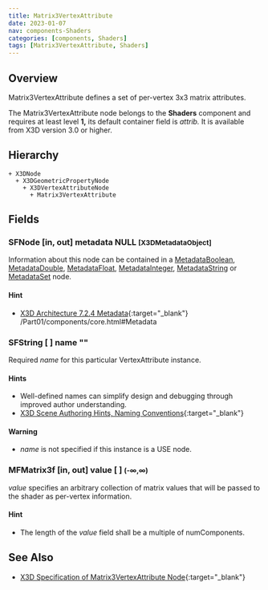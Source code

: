 ```yaml
---
title: Matrix3VertexAttribute
date: 2023-01-07
nav: components-Shaders
categories: [components, Shaders]
tags: [Matrix3VertexAttribute, Shaders]
---
```

<style>
.post h3 {
  word-spacing: 0.2em;
}
</style>

## Overview

Matrix3VertexAttribute defines a set of per-vertex 3x3 matrix attributes.

The Matrix3VertexAttribute node belongs to the **Shaders** component and requires at least level **1,** its default container field is *attrib.* It is available from X3D version 3.0 or higher.

## Hierarchy

```
+ X3DNode
  + X3DGeometricPropertyNode
    + X3DVertexAttributeNode
      + Matrix3VertexAttribute
```

## Fields

### SFNode [in, out] **metadata** NULL <small>[X3DMetadataObject]</small>

Information about this node can be contained in a [MetadataBoolean](/x_ite/components/core/metadataboolean/), [MetadataDouble](/x_ite/components/core/metadatadouble/), [MetadataFloat](/x_ite/components/core/metadatafloat/), [MetadataInteger](/x_ite/components/core/metadatainteger/), [MetadataString](/x_ite/components/core/metadatastring/) or [MetadataSet](/x_ite/components/core/metadataset/) node.

#### Hint

- [X3D Architecture 7.2.4 Metadata](https://www.web3d.org/specifications/X3Dv4/ISO-IEC19775-1v4-IS){:target="_blank"} /Part01/components/core.html#Metadata

### SFString [ ] **name** ""

Required *name* for this particular VertexAttribute instance.

#### Hints

- Well-defined names can simplify design and debugging through improved author understanding.
- [X3D Scene Authoring Hints, Naming Conventions](https://www.web3d.org/x3d/content/examples/X3dSceneAuthoringHints.html#NamingConventions){:target="_blank"}

#### Warning

- *name* is not specified if this instance is a USE node.

### MFMatrix3f [in, out] **value** [ ] <small>(-∞,∞)</small>

*value* specifies an arbitrary collection of matrix values that will be passed to the shader as per-vertex information.

#### Hint

- The length of the *value* field shall be a multiple of numComponents.

## See Also

- [X3D Specification of Matrix3VertexAttribute Node](https://www.web3d.org/documents/specifications/19775-1/V4.0/Part01/components/shaders.html#Matrix3VertexAttribute){:target="_blank"}
